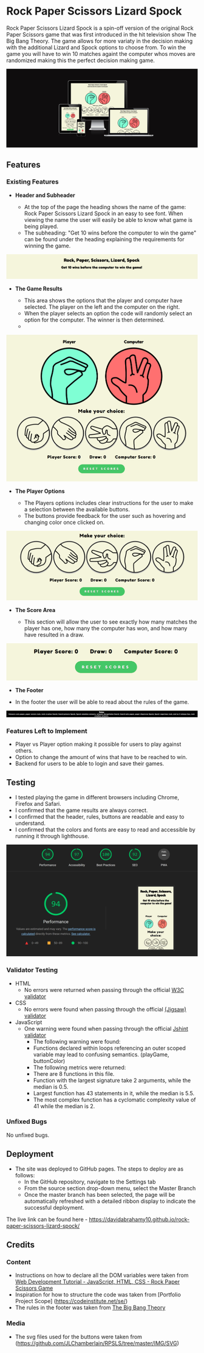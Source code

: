 # Rock Paper Scissors Lizard Spock

Rock Paper Scissors Lizard Spock is a spin-off version of the original Rock Paper Scissors game that was first introduced in the hit television show The Big Bang Theory. The game allows for more variaty in the decision making with the additional Lizard and Spock options to choose from.
To win the game you will have to win 10 matches againt the computer whos moves are randomized making this the perfect decision making game.  


![Responsice Mockup](assets/README_images/rock_paper_scissors_lizard_spock_responsive_mockup.png)

## Features 

### Existing Features

- __Header and Subheader__

  - At the top of the page the heading shows the name of the game: Rock Paper Scissors Lizard Spock in an easy to see font. When viewing the name the user will easily be able to know what game is being played.
  - The subheading: "Get 10 wins before the computer to win the game" can be found under the heading explaining the requirements for winning the game.

![Header](assets/README_images/rock_paper_scissors_lizard_spock_header.png)

- __The Game Results__

  - This area shows the options that the player and computer have selected. The player on the left and the computer on the right.
  - When the player selects an option the code will randomly select an option for the computer. The winner is then determined. 
  - 

![Game area](assets/README_images/rock_paper_scissors_lizard_spock_game_area.png)

- __The Player Options__

  - The Players options includes clear instructions for the user to make a selection between the available buttons.
  - The buttons provide feedback for the user such as hovering and changing color once clicked on.

![Player buttons](assets/README_images/rock_paper_scissors_lizard_spock_player_buttons.png)

- __The Score Area__

  - This section will allow the user to see exactly how many matches the player has one, how many the computer has won, and how many have resulted in a draw.

![Score Area](assets/README_images/rock_paper_scissors_lizard_spock_score_and_reset.png)

- __The Footer__

- In the footer the user will be able to read about the rules of the game.

![Footer/Rules](assets/README_images/rock_paper_scissors_lizard_spock_rules_footer.png)

### Features Left to Implement

- Player vs Player option making it possible for users to play against others.
- Option to change the amount of wins that have to be reached to win.
- Backend for users to be able to login and save their games.

## Testing 

- I tested playing the game in different browsers including Chrome, Firefox and Safari.
- I confirmed that the game results are always correct.
- I confirmed that the header, rules, buttons are readable and easy to understand.
- I confirmed that the colors and fonts are easy to read and accessible by running it through lighthouse.

![Lighthouse](assets/README_images/rock_paper_scissors_lizard_spock_lighthouse.png)


### Validator Testing 

- HTML
    - No errors were returned when passing through the official [W3C validator](https://validator.w3.org/nu/?doc=https%3A%2F%2Fdavidabrahamy10.github.io%2Frock-paper-scissors-lizard-spock%2F)
- CSS
    - No errors were found when passing through the official [(Jigsaw) validator](https://jigsaw.w3.org/css-validator/validator?uri=https%3A%2F%2Fdavidabrahamy10.github.io%2Frock-paper-scissors-lizard-spock%2F&profile=css3svg&usermedium=all&warning=1&vextwarning=&lang=en)
- JavaScript
    - One warning were found when passing through the official [Jshint validator](https://jshint.com/)
      - The following warning were found:
      - Functions declared within loops referencing an outer scoped variable may lead to confusing semantics. (playGame, buttonColor)
      - The following metrics were returned: 
      - There are 8 functions in this file.
      - Function with the largest signature take 2 arguments, while the median is 0.5.
      - Largest function has 43 statements in it, while the median is 5.5.
      - The most complex function has a cyclomatic complexity value of 41 while the median is 2.

### Unfixed Bugs

No unfixed bugs.

## Deployment

- The site was deployed to GitHub pages. The steps to deploy are as follows: 
  - In the GitHub repository, navigate to the Settings tab 
  - From the source section drop-down menu, select the Master Branch
  - Once the master branch has been selected, the page will be automatically refreshed with a detailed ribbon display to indicate the successful deployment. 

The live link can be found here - https://davidabrahamy10.github.io/rock-paper-scissors-lizard-spock/


## Credits

### Content 

- Instructions on how to declare all the DOM variables were taken from [Web Development Tutorial - JavaScript, HTML, CSS - Rock Paper Scissors Game](https://www.youtube.com/watch?v=jaVNP3nIAv0)
- Inspiration for how to structure the code was taken from [Portfolio Project Scope] (https://codeinstitute.net/se/)
- The rules in the footer was taken from [The Big Bang Theory](https://the-big-bang-theory.com/rock-paper-scissors-lizard-spock/)

### Media

- The svg files used for the buttons were taken from (https://github.com/JLChamberlain/RPSLS/tree/master/IMG/SVG)